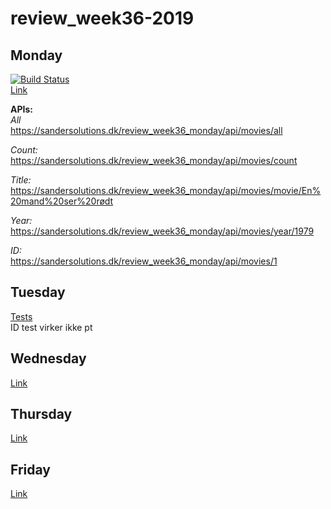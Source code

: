# review_week36-2019  
## Monday  
[![Build Status](https://travis-ci.org/cph-ms782/review_week36_monday.svg?branch=master)](https://travis-ci.org/cph-ms782/review_week36_monday)  
[Link](https://github.com/cph-ms782/review_week36_monday)  


**APIs:**  
*All*  
https://sandersolutions.dk/review_week36_monday/api/movies/all

*Count:*  
https://sandersolutions.dk/review_week36_monday/api/movies/count

*Title:*  
https://sandersolutions.dk/review_week36_monday/api/movies/movie/En%20mand%20ser%20rødt

*Year:*  
https://sandersolutions.dk/review_week36_monday/api/movies/year/1979

*ID:*  
https://sandersolutions.dk/review_week36_monday/api/movies/1



## Tuesday  
[Tests](https://github.com/cph-ms782/review_week36_monday/blob/master/src/test/java/rest/MovieResourceTest.java)  
ID test virker ikke pt
  

## Wednesday  
[Link]()  


## Thursday  
[Link]()  


## Friday  
[Link]()  


